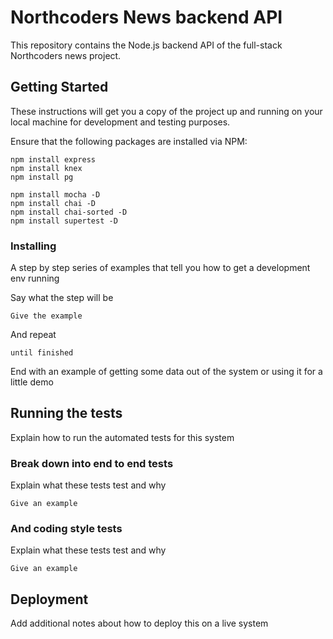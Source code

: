 # Northcoders News backend API

This repository contains the Node.js backend API of the full-stack Northcoders news project.

## Getting Started

These instructions will get you a copy of the project up and running on your local machine for development and testing purposes.

Ensure that the following packages are installed via NPM:

```
npm install express
npm install knex
npm install pg

npm install mocha -D
npm install chai -D
npm install chai-sorted -D
npm install supertest -D
```

### Installing

A step by step series of examples that tell you how to get a development env running

Say what the step will be

```
Give the example
```

And repeat

```
until finished
```

End with an example of getting some data out of the system or using it for a little demo

## Running the tests

Explain how to run the automated tests for this system

### Break down into end to end tests

Explain what these tests test and why

```
Give an example
```

### And coding style tests

Explain what these tests test and why

```
Give an example
```

## Deployment

Add additional notes about how to deploy this on a live system

